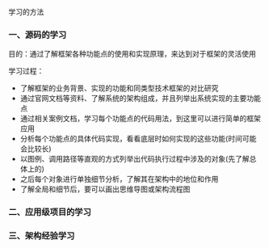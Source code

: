学习的方法

### 一、源码的学习

目的：通过了解框架各种功能点的使用和实现原理，来达到对于框架的灵活使用

学习过程：

- 了解框架的业务背景、实现的功能和同类型技术框架的对比研究
- 通过官网文档等资料、了解系统的架构组成，并且列举出系统实现的主要功能点
- 通过相关案例文档，学习每个功能点的代码用法，到这里可以进行简单的框架应用
- 分析每个功能点的具体代码实现，看看底层时如何实现的这些功能(时间可能会比较长)
- 以图例、调用路径等直观的方式列举出代码执行过程中涉及的对象(先了解总体上的)
- 之后每个对象进行单独细节分析，了解其在架构中的地位和作用
- 了解全局和细节后，要可以画出思维导图或架构流程图





### 二、应用级项目的学习







### 三、架构经验学习